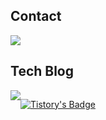 ## Contact
<div style="display:flex; flex-direction:row;">
    <a href="mailto:sons19981998@gmail.com">
        <img src="https://img.shields.io/badge/Gmail-D14836?style=for-the-badge&logo=gmail&logoColor=white"> 
    </a>
</div>


## Tech Blog
<div style="display:flex; flex-direction:row;">
    <a href="https://colesdevelop.tistory.com">
        <img src="https://img.shields.io/badge/
        Tistory-000000?style=for-the-badge&logo=Tistory&logoColor=white"> 
    </a>
  
[![Tistory's Badge](https://github-readme-tistory-card.vercel.app/api/badge?name={colesdevelop})](https://github.com/loosie/github-readme-tistory-card)


</div>
<br>
